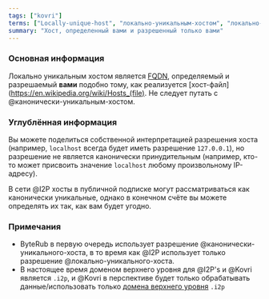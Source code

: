 ```yaml
---
tags: ["kovri"]
terms: ["Locally-unique-host", "локально-уникальным-хостом", "локально-уникальному-хосту", "локально-уникальный-хост", "локально-уникального-хоста"]
summary: "Хост, определенный вами и разрешенный только вами"
---
```


### Основная информация

Локально уникальным хостом является [FQDN](https://en.wikipedia.org/wiki/FQDN), определяемый и разрешаемый **вами** подобно тому, как реализуется [хост-файл](https://en.wikipedia.org/wiki/Hosts_(file). Не следует путать с @канонически-уникальным-хостом.

### Углублённая информация

Вы можете поделиться собственной интерпретацией разрешения хоста (например, `localhost` всегда будет иметь разрешение `127.0.0.1`), но разрешение не является канонически принудительным (например, кто-то может присвоить значение `localhost` любому произвольному IP-адресу).

В сети @I2P хосты в публичной подписке могут рассматриваться как канонически уникальные, однако в конечном счёте вы можете определять их так, как вам будет угодно.

### Примечания

- ByteRub в первую очередь использует разрешение @канонически-уникального-хоста, в то время как @I2P использует только разрешение @локально-уникального-хоста.
- В настоящее время доменом верхнего уровня для @I2P's и @Kovri является `.i2p`, и @Kovri в перспективе будет только обрабатывать данные/использовать только [домена верхнего уровня](https://en.wikipedia.org/wiki/Top_level_domain) `.i2p`
